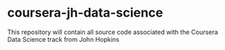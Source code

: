 coursera-jh-data-science
========================

This repository will contain all source code associated with the Coursera Data Science track from John Hopkins
